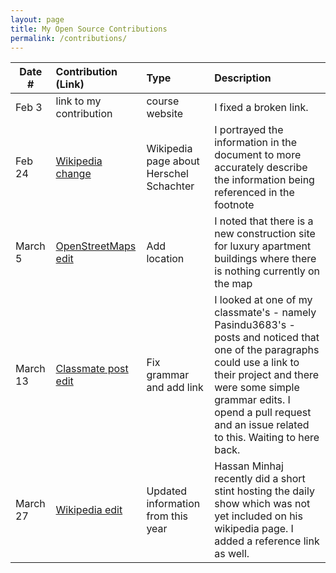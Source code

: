 ```yaml
---
layout: page
title: My Open Source Contributions
permalink: /contributions/
---
```


<!--
Type of the contribution should be "Wikipedia edit", "OpenStreet Map feature", "Documentation", "Course website", "Blog",
"Browser Add-on", etc.

The description should include a brief summary of what you did.

The link should bring us to a public page that shows your contribution. 

Replace the first row with your own contribution. 

-->





| Date #       | Contribution (Link)  | Type  | Description |
|---|:---|:---|:---|
| Feb 3   | link to my contribution    | course website    |   I fixed a broken link.    |
| Feb 24    |  [Wikipedia change](https://en.wikipedia.org/w/index.php?title=Hershel_Schachter&oldid=prev&diff=1141349211)   | Wikipedia page about Herschel Schachter    |  I portrayed the information in the document to more accurately describe the information being referenced in the footnote    |
| March 5    |[OpenStreetMaps edit](https://www.openstreetmap.org/note/3585911)    |  Add location   |   I noted that there is a new construction site for luxury apartment buildings where there is nothing currently on the map   |
| March 13| [Classmate post edit](https://github.com/ossd-s23/Pasindu3683-weekly/pulls) | Fix grammar and add link | I looked at one of my classmate's - namely Pasindu3683's - posts and noticed that one of the paragraphs could use a link to their project and there were some simple grammar edits. I opend a pull request and an issue related to this. Waiting to here back.|
| March 27| [Wikipedia edit](https://en.wikipedia.org/w/index.php?title=Hasan_Minhaj&diff=prev&oldid=1146824227) | Updated information from this year | Hassan Minhaj recently did a short stint hosting the daily show which was not yet included on his wikipedia page. I added a reference link as well. |
